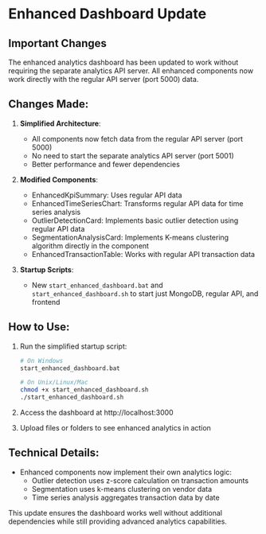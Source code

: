 # Enhanced Dashboard Update

## Important Changes

The enhanced analytics dashboard has been updated to work without requiring the separate analytics API server. All enhanced components now work directly with the regular API server (port 5000) data.

## Changes Made:

1. **Simplified Architecture**:
   - All components now fetch data from the regular API server (port 5000)
   - No need to start the separate analytics API server (port 5001)
   - Better performance and fewer dependencies

2. **Modified Components**:
   - EnhancedKpiSummary: Uses regular API data
   - EnhancedTimeSeriesChart: Transforms regular API data for time series analysis 
   - OutlierDetectionCard: Implements basic outlier detection using regular API data
   - SegmentationAnalysisCard: Implements K-means clustering algorithm directly in the component
   - EnhancedTransactionTable: Works with regular API transaction data

3. **Startup Scripts**:
   - New `start_enhanced_dashboard.bat` and `start_enhanced_dashboard.sh` to start just MongoDB, regular API, and frontend

## How to Use:

1. Run the simplified startup script:
   ```bash
   # On Windows
   start_enhanced_dashboard.bat
   
   # On Unix/Linux/Mac
   chmod +x start_enhanced_dashboard.sh
   ./start_enhanced_dashboard.sh
   ```

2. Access the dashboard at http://localhost:3000

3. Upload files or folders to see enhanced analytics in action

## Technical Details:

- Enhanced components now implement their own analytics logic:
  - Outlier detection uses z-score calculation on transaction amounts
  - Segmentation uses k-means clustering on vendor data
  - Time series analysis aggregates transaction data by date

This update ensures the dashboard works well without additional dependencies while still providing advanced analytics capabilities.